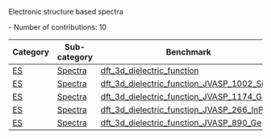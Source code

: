 Electronic structure based spectra


<!--number_of_contributions--> - Number of contributions: 10






<!--table_content--><table style="width:100%" id="j_table"><thead><tr><th>Category</th><th>Sub-category</th><th>Benchmark</th><th>Method</th><th>Metric</th><th>Score</th><th>Team</th><th>Dataset</th><th>Size</th></tr></thead><tr><td><a href= "./ES" target="_blank">ES</a></td><td><a href= "./ES/Spectra" target="_blank">Spectra</a></td><td><a href= "./dft_3d_dielectric_function" target="_blank">dft_3d_dielectric_function</a></td><td><a href="https://github.com/usnistgov/jarvis_leaderboard/tree/main/jarvis_leaderboard/contributions/vasp_tbmbj" target="_blank">vasp_tbmbj</a></td><td>MULTIMAE</td><td>2.88</td><td>JARVIS</td><td>dft_3d</td><td>4</td></tr><tr><td><a href= "./ES" target="_blank">ES</a></td><td><a href= "./ES/Spectra" target="_blank">Spectra</a></td><td><a href= "./dft_3d_dielectric_function_JVASP_1002_Si" target="_blank">dft_3d_dielectric_function_JVASP_1002_Si</a></td><td><a href="https://github.com/usnistgov/jarvis_leaderboard/tree/main/jarvis_leaderboard/contributions/vasp_tbmbj" target="_blank">vasp_tbmbj</a></td><td>MULTIMAE</td><td>3.392</td><td>JARVIS</td><td>dft_3d</td><td>1</td></tr><tr><td><a href= "./ES" target="_blank">ES</a></td><td><a href= "./ES/Spectra" target="_blank">Spectra</a></td><td><a href= "./dft_3d_dielectric_function_JVASP_1174_GaAs" target="_blank">dft_3d_dielectric_function_JVASP_1174_GaAs</a></td><td><a href="https://github.com/usnistgov/jarvis_leaderboard/tree/main/jarvis_leaderboard/contributions/vasp_tbmbj" target="_blank">vasp_tbmbj</a></td><td>MULTIMAE</td><td>2.672</td><td>JARVIS</td><td>dft_3d</td><td>1</td></tr><tr><td><a href= "./ES" target="_blank">ES</a></td><td><a href= "./ES/Spectra" target="_blank">Spectra</a></td><td><a href= "./dft_3d_dielectric_function_JVASP_266_InP" target="_blank">dft_3d_dielectric_function_JVASP_266_InP</a></td><td><a href="https://github.com/usnistgov/jarvis_leaderboard/tree/main/jarvis_leaderboard/contributions/vasp_tbmbj" target="_blank">vasp_tbmbj</a></td><td>MULTIMAE</td><td>2.531</td><td>JARVIS</td><td>dft_3d</td><td>1</td></tr><tr><td><a href= "./ES" target="_blank">ES</a></td><td><a href= "./ES/Spectra" target="_blank">Spectra</a></td><td><a href= "./dft_3d_dielectric_function_JVASP_890_Ge" target="_blank">dft_3d_dielectric_function_JVASP_890_Ge</a></td><td><a href="https://github.com/usnistgov/jarvis_leaderboard/tree/main/jarvis_leaderboard/contributions/vasp_tbmbj" target="_blank">vasp_tbmbj</a></td><td>MULTIMAE</td><td>2.925</td><td>JARVIS</td><td>dft_3d</td><td>1</td></tr><!--table_content--></table>